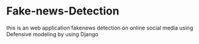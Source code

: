 # Fake-news-Detection
this is an web application fakenews detection on online social media using Defensive modeling by using Django

